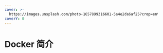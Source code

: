 ```yaml
---
cover: >-
  https://images.unsplash.com/photo-1657899316601-5a4e2da6af25?crop=entropy&cs=tinysrgb&fm=jpg&ixid=MnwxOTcwMjR8MHwxfHJhbmRvbXx8fHx8fHx8fDE2NTk2MjY5ODc&ixlib=rb-1.2.1&q=80
coverY: 0
---
```


# Docker 简介

